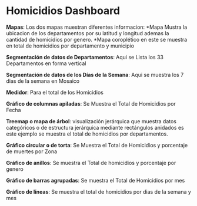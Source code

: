 # Homicidios Dashboard

**Mapas**: Los dos mapas muestran diferentes informacion:
*Mapa Mustra la ubicacion de los departamentos por su latitud y longitud ademas la cantidad de homicidios por genero.
*Mapa coroplético en este se muestra en total de homicidios por departamento y municipio

**Segmentación de datos de Departamentos**: Aqui se Lista los 33 Departamentos en forma vertical

**Segmentación de datos de los Días de la Semana**: Aqui se muestra los 7 dias de la semana en Mosaico 

**Medidor**: Para el total de los Homicidios

**Gráfico de columnas apiladas**:  Se Muestra el Total de Homicidios por Fecha

**Treemap o mapa de árbol**: visualización jerárquica que muestra datos categóricos o de estructura jerárquica mediante rectángulos anidados es este ejemplo se muestra el total de homicidios por departamentos.

**Gráfico circular o de torta**: Se Muestra el Total de Homicidios y porcentaje de muertes por Zona

**Gráfico de anillos**: Se muestra el Total de homicidios y porcentaje por genero

**Gráfico de barras agrupadas**: Se muestra el Total de Homicidios por mes

**Gráfico de líneas**: Se muestra el total de homicidios por dias de la semana y mes
